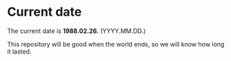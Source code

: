 # Current date

The current date is **1988.02.26.** (YYYY.MM.DD.)

This repository will be good when the world ends, so we will know how long it lasted.
